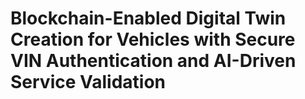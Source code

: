 # Blockchain-Enabled Digital Twin Creation for Vehicles with Secure VIN Authentication and AI-Driven Service Validation
